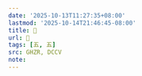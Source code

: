 ```yaml
---
date: '2025-10-13T11:27:35+08:00'
lastmod: '2025-10-14T21:46:45-08:00'
title: 󰘧
url: 󰘧
tags: [五, 五]
src: GHZR, DCCV
note:
---
```

